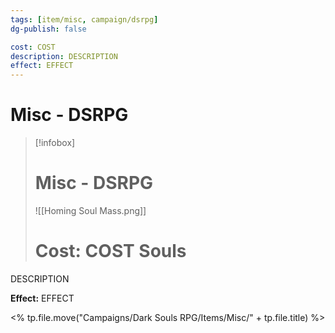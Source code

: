 ```yaml
---
tags: [item/misc, campaign/dsrpg]
dg-publish: false

cost: COST
description: DESCRIPTION
effect: EFFECT
---
```


# Misc - DSRPG

> [!infobox]
> # Misc - DSRPG
> ![[Homing Soul Mass.png]]
> # Cost: COST Souls

DESCRIPTION

**Effect:**
EFFECT

<% tp.file.move("Campaigns/Dark Souls RPG/Items/Misc/" + tp.file.title) %>